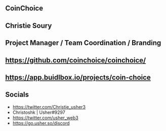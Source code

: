 ## CoinChoice

## Christie Soury

## Project Manager / Team Coordination / Branding

## https://github.com/coinchoice/coinchoice/

## https://app.buidlbox.io/projects/coin-choice

## Socials

- https://twitter.com/Christie_usher3
- Christoshk | Usher#9297
- https://twitter.com/usher_web3
- https://go.usher.so/discord
